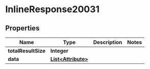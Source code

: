 

# InlineResponse20031

## Properties

Name | Type | Description | Notes
------------ | ------------- | ------------- | -------------
**totalResultSize** | **Integer** |  | 
**data** | [**List&lt;Attribute&gt;**](Attribute.md) |  | 



